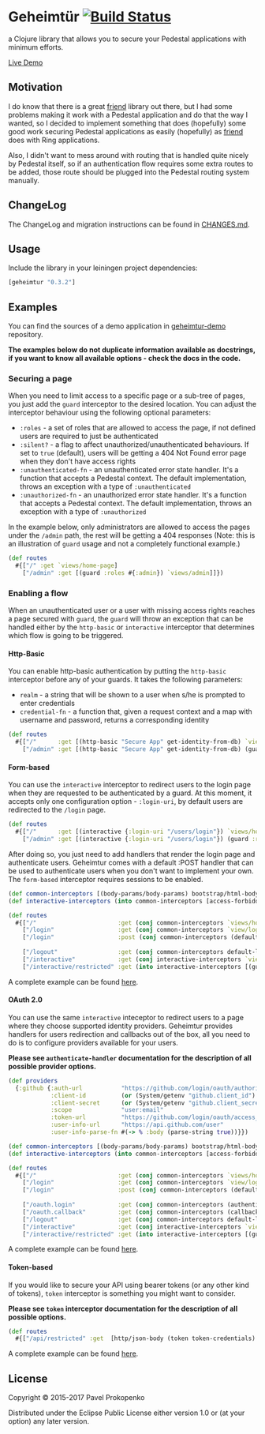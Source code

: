 # Geheimtür [![Build Status](https://travis-ci.org/propan/geheimtur.png)](https://travis-ci.org/propan/geheimtur)

a Clojure library that allows you to secure your Pedestal applications with minimum efforts.

[Live Demo](http://geheimtur.herokuapp.com)

## Motivation

I do know that there is a great [friend](https://github.com/cemerick/friend) library out there, but I had some problems making it work with a Pedestal application and do that the way I wanted, so I decided to implement something that does (hopefully) some good work securing Pedestal applications as easily (hopefully) as [friend](https://github.com/cemerick/friend) does with Ring applications.

Also, I didn't want to mess around with routing that is handled quite nicely by Pedestal itself, so if an authentication flow
requires some extra routes to be added, those route should be plugged into the Pedestal routing system manually.

## ChangeLog

The ChangeLog and migration instructions can be found in [CHANGES.md](CHANGES.md).

## Usage

Include the library in your leiningen project dependencies:

```clojure
[geheimtur "0.3.2"]
```

## Examples

You can find the sources of a demo application in [geheimtur-demo](https://github.com/propan/geheimtur-demo) repository.

**The examples below do not duplicate information available as docstrings, if you want to know all available options - check the docs in the code.**

### Securing a page

When you need to limit access to a specific page or a sub-tree of pages, you just add the `guard` interceptor to the desired location.
You can adjust the interceptor behaviour using the following optional parameters:

- `:roles` - a set of roles that are allowed to access the page, if not defined users are required to just be authenticated
- `:silent?` - a flag to affect unauthorized/unauthenticated behaviours. If set to `true` (default), users will be getting a 404 Not Found error page when they don't have access rights
- `:unauthenticated-fn` - an unauthenticated error state handler. It's a function that accepts a Pedestal context. The default implementation, throws an exception with a type of `:unauthenticated`
- `:unauthorized-fn` - an unauthorized error state handler. It's a function that accepts a Pedestal context. The default implementation, throws an exception with a type of `:unauthorized`

In the example below, only administrators are allowed to access the pages under the `/admin` path, the rest will be getting a 404 responses (Note:
this is an illustration of `guard` usage and not a completely functional example.)

```clojure
(def routes
  #{["/" :get `views/home-page]
    ["/admin" :get [(guard :roles #{:admin}) `views/admin]]})
```

### Enabling a flow

When an unauthenticated user or a user with missing access rights reaches a page secured with `guard`, the `guard` will throw an exception that
can be handled either by the `http-basic` or `interactive` interceptor that determines which flow is going to be triggered.

#### Http-Basic

You can enable http-basic authentication by putting the `http-basic` interceptor before any of your guards. It takes the following parameters:

- `realm` - a string that will be shown to a user when s/he is prompted to enter credentials
- `credential-fn` - a function that, given a request context and a map with username and password, returns a corresponding identity

```clojure
(def routes
  #{["/"      :get [(http-basic "Secure App" get-identity-from-db) `views/home-page]]
    ["/admin" :get [(http-basic "Secure App" get-identity-from-db) (guard :roles #{:admin}) `views/admin]]})
```

#### Form-based

You can use the `interactive` interceptor to redirect users to the login page when they are requested to be authenticated by a guard.
At this moment, it accepts only one configuration option - `:login-uri`, by default users are redirected to the `/login` page.

```clojure
(def routes
  #{["/"      :get [(interactive {:login-uri "/users/login"}) `views/home-page]]
    ["/admin" :get [(interactive {:login-uri "/users/login"}) (guard :roles #{:admin}) `views/admin]])
```

After doing so, you just need to add handlers that render the login page and authenticate users. Geheimtur comes with a default :POST handler
that can be used to authenticate users when you don't want to implement your own. The `form-based` interceptor requires sessions to be enabled.

```clojure
(def common-interceptors [(body-params/body-params) bootstrap/html-body session-interceptor])
(def interactive-interceptors (into common-interceptors [access-forbidden-interceptor (interactive {})]))

(def routes
  #{["/"                       :get (conj common-interceptors `views/home-page)]
    ["/login"                  :get (conj common-interceptors `view/login-page)]
    ["/login"                  :post (conj common-interceptors (default-login-handler {:credential-fn credentials
                                                                                       :form-reader   identity}))]
    ["/logout"                 :get (conj common-interceptors default-logout-handler)]
    ["/interactive"            :get (conj interactive-interceptors `views/interactive-index)]
    ["/interactive/restricted" :get (into interactive-interceptors [(guard :silent? false) `views/interactive-restricted])]})
```

A complete example can be found [here](https://github.com/propan/geheimtur-demo).

#### OAuth 2.0

You can use the same `interactive` inteceptor to redirect users to a page where they choose supported identity providers.
Geheimtur provides handlers for users redirection and callbacks out of the box, all you need to do is to configure providers available for your users.

**Please see `authenticate-handler` documentation for the description of all possible provider options.**

```clojure
(def providers
  {:github {:auth-url           "https://github.com/login/oauth/authorize"
            :client-id          (or (System/getenv "github.client_id") "client-id")
            :client-secret      (or (System/getenv "github.client_secret") "client-secret")
            :scope              "user:email"
            :token-url          "https://github.com/login/oauth/access_token"
            :user-info-url      "https://api.github.com/user"
            :user-info-parse-fn #(-> % :body (parse-string true))}})

(def common-interceptors [(body-params/body-params) bootstrap/html-body session-interceptor])
(def interactive-interceptors (into common-interceptors [access-forbidden-interceptor (interactive {})]))

(def routes
  #{["/"                       :get (conj common-interceptors `views/home-page)]
    ["/login"                  :get (conj common-interceptors `view/login-page)]
    ["/login"                  :post (conj common-interceptors (default-login-handler {:credential-fn credentials
                                                                                       :form-reader   identity}))]
    ["/oauth.login"            :get (conj common-interceptors (authenticate-handler providers))]
    ["/oauth.callback"         :get (conj common-interceptors (callback-handler providers))]
    ["/logout"                 :get (conj common-interceptors default-logout-handler)]
    ["/interactive"            :get (conj interactive-interceptors `views/interactive-index)]
    ["/interactive/restricted" :get (into interactive-interceptors [(guard :silent? false) `views/interactive-restricted])]})
```

A complete example can be found [here](https://github.com/propan/geheimtur-demo).

#### Token-based

If you would like to secure your API using bearer tokens (or any other kind of tokens), `token` interceptor is something you might want to consider.

**Please see `token` interceptor documentation for the description of all possible options.**

```clojure
(def routes
  #{["/api/restricted" :get  [http/json-body (token token-credentials) (guard :silent? false) `views/api-restricted]]})
```

A complete example can be found [here](https://github.com/propan/geheimtur-demo).

## License

Copyright © 2015-2017 Pavel Prokopenko

Distributed under the Eclipse Public License either version 1.0 or (at your option) any later version.
